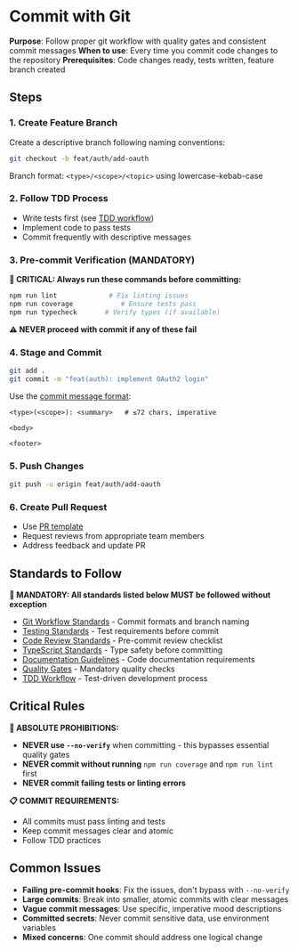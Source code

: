 # Commit with Git

**Purpose**: Follow proper git workflow with quality gates and consistent commit messages
**When to use**: Every time you commit code changes to the repository
**Prerequisites**: Code changes ready, tests written, feature branch created

## Steps

### 1. Create Feature Branch

Create a descriptive branch following naming conventions:

```bash
git checkout -b feat/auth/add-oauth
```

Branch format: `<type>/<scope>/<topic>` using lowercase-kebab-case

### 2. Follow TDD Process

- Write tests first (see [TDD workflow](@../coding/write-code-tdd.md))
- Implement code to pass tests
- Commit frequently with descriptive messages

### 3. Pre-commit Verification (MANDATORY)

**🔴 CRITICAL: Always run these commands before committing:**

```bash
npm run lint             # Fix linting issues
npm run coverage            # Ensure tests pass
npm run typecheck       # Verify types (if available)
```

**⚠️ NEVER proceed with commit if any of these fail**

### 4. Stage and Commit

```bash
git add .
git commit -m "feat(auth): implement OAuth2 login"
```

Use the [commit message format](@../../standards/project/git-workflow.md#commit-format):

```
<type>(<scope>): <summary>   # ≤72 chars, imperative

<body>

<footer>
```

### 5. Push Changes

```bash
git push -u origin feat/auth/add-oauth
```

### 6. Create Pull Request

- Use [PR template](@create-pr.md)
- Request reviews from appropriate team members
- Address feedback and update PR

## Standards to Follow

**🔴 MANDATORY: All standards listed below MUST be followed without exception**

- [Git Workflow Standards](@../../standards/project/git-workflow.md) - Commit formats and branch naming
- [Testing Standards](@../../standards/quality/testing.md) - Test requirements before commit
- [Code Review Standards](@../../standards/quality/code-review.md) - Pre-commit review checklist
- [TypeScript Standards](@../../standards/code/typescript.md) - Type safety before committing
- [Documentation Guidelines](@../../standards/code/documentation.md) - Code documentation requirements
- [Quality Gates](@../shared/quality-gates.md) - Mandatory quality checks
- [TDD Workflow](@../coding/write-code-tdd.md) - Test-driven development process

## Critical Rules

**🚨 ABSOLUTE PROHIBITIONS:**

- **NEVER use `--no-verify`** when committing - this bypasses essential quality gates
- **NEVER commit without running** `npm run coverage` and `npm run lint` first
- **NEVER commit failing tests or linting errors**

**📋 COMMIT REQUIREMENTS:**

- All commits must pass linting and tests
- Keep commit messages clear and atomic
- Follow TDD practices

## Common Issues

- **Failing pre-commit hooks**: Fix the issues, don't bypass with `--no-verify`
- **Large commits**: Break into smaller, atomic commits with clear messages
- **Vague commit messages**: Use specific, imperative mood descriptions
- **Committed secrets**: Never commit sensitive data, use environment variables
- **Mixed concerns**: One commit should address one logical change
